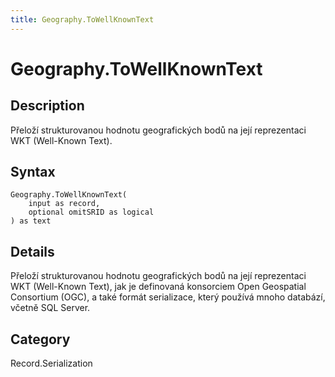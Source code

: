 ```yaml
---
title: Geography.ToWellKnownText
---
```


# Geography.ToWellKnownText


## Description

Přeloží strukturovanou hodnotu geografických bodů na její reprezentaci WKT (Well-Known Text).


## Syntax

```powerquery
Geography.ToWellKnownText(
    input as record,
    optional omitSRID as logical
) as text
```


## Details

Přeloží strukturovanou hodnotu geografických bodů na její reprezentaci WKT (Well-Known Text), jak je definovaná konsorciem Open Geospatial Consortium (OGC), a také formát serializace, který používá mnoho databází, včetně SQL Server.



## Category
Record.Serialization
